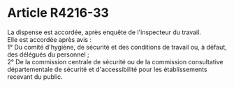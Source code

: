 # Article R4216-33

  
La dispense est accordée, après enquête de l'inspecteur du travail.   
Elle est accordée après avis :   
1° Du comité d'hygiène, de sécurité et des conditions de travail ou, à défaut, des délégués du personnel ;   
2° De la commission centrale de sécurité ou de la commission consultative départementale de sécurité et d'accessibilité pour les établissements recevant du public.